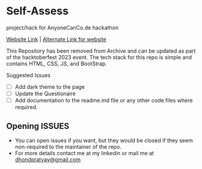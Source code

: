 # Self-Assess
project/hack for AnyoneCanCo.de hackathon

[Website Link](https://pratyaydhond.github.io/Self-Assess/) | 
[Alternate Link for website](https://self-assess.web.app)

This Repository has been removed from Archive and can be updated as part of the hacktoberfest 2023 event.
The tech stack for this repo is simple and contains HTML, CSS, JS, and BootStrap.

Suggested Issues
- [ ] Add dark theme to the page
- [ ] Update the Questionaire
- [ ] Add documentation to the readme.md file or any other code files where required.

## Opening ISSUES
- You can open issues if you want, but they would be closed if they seem non-required to the maintainer of the repo.
- For more details contact me at my linkedin or mail me at dhondpratyay@gmail.com

